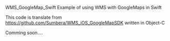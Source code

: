 WMS_GoogleMap_Swift
Example of using WMS with GoogleMaps in Swift

This code is translate from https://github.com/Sumbera/WMS_iOS_GoogleMapSDK written in Object-C

Comming soon....
